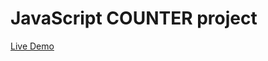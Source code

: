 # JavaScript COUNTER project
<a href='https://659897528ca97b6e0091ef6a--soft-conkies-e6229f.netlify.app/' target='_block'>Live Demo</a>
